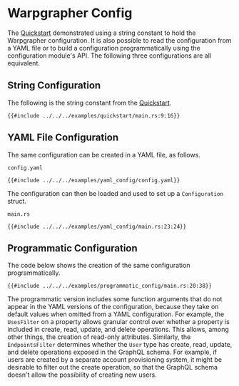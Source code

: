 # Warpgrapher Config

The [Quickstart](../warpgrapher/quickstart.html) demonstrated using a string constant to hold the Warpgrapher configuration. It is also possible to read the configuration from a YAML file or to build a configuration programmatically using the configuration module's API. The following three configurations are all equivalent.

## String Configuration 

The following is the string constant from the [Quickstart](../warpgrapher/quickstart.html).

```rust,no_run,noplayground
{{#include ../../../examples/quickstart/main.rs:9:16}}
```

## YAML File Configuration

The same configuration can be created in a YAML file, as follows.

`config.yaml`

```rust,no_run,noplayground
{{#include ../../../examples/yaml_config/config.yaml}}
```

The configuration can then be loaded and used to set up a `Configuration` struct.

`main.rs`

```rust,no_run,noplayground
{{#include ../../../examples/yaml_config/main.rs:23:24}}
```

## Programmatic Configuration

The code below shows the creation of the same configuration programmatically.

```rust,no_run,noplayground
{{#include ../../../examples/programmatic_config/main.rs:20:38}}
```

The programmatic version includes some function arguments that do not appear in the YAML versions of the configuration, because they take on default values when omitted from a YAML configuration.  For example, the `UsesFilter` on a property allows granular control over whether a property is included in create, read, update, and delete operations.  This allows, among other things, the creation of read-only attributes.  Similarly, the `EndpointsFilter` determines whether the `User` type has create, read, update, and delete operations exposed in the GraphQL schema. For example, if users are created by a separate account provisioning system, it might be desirable to filter out the create operation, so that the GraphQL schema doesn't allow the possibility of creating new users.